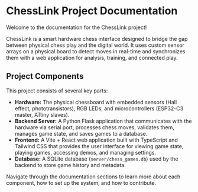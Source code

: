 # ChessLink Project Documentation

Welcome to the documentation for the ChessLink project!

ChessLink is a smart hardware chess interface designed to bridge the gap between physical chess play and the digital world. It uses custom sensor arrays on a physical board to detect moves in real-time and synchronizes them with a web application for analysis, training, and connected play.

## Project Components

This project consists of several key parts:

*   **Hardware:** The physical chessboard with embedded sensors (Hall effect, phototransistors), RGB LEDs, and microcontrollers (ESP32-C3 master, ATtiny slaves).
*   **Backend Server:** A Python Flask application that communicates with the hardware via serial port, processes chess moves, validates them, manages game state, and saves games to a database.
*   **Frontend:** A Vite + React web application built with TypeScript and Tailwind CSS that provides the user interface for viewing game state, playing games, accessing demos, and managing settings.
*   **Database:** A SQLite database (`server/chess_games.db`) used by the backend to store game history and metadata.

Navigate through the documentation sections to learn more about each component, how to set up the system, and how to contribute. 